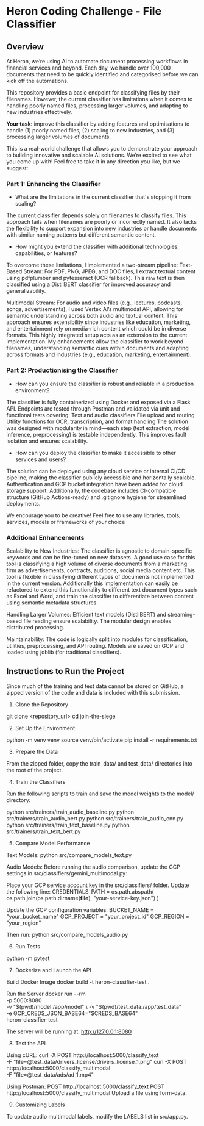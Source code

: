 # Heron Coding Challenge - File Classifier

## Overview

At Heron, we’re using AI to automate document processing workflows in financial services and beyond. Each day, we handle over 100,000 documents that need to be quickly identified and categorised before we can kick off the automations.

This repository provides a basic endpoint for classifying files by their filenames. However, the current classifier has limitations when it comes to handling poorly named files, processing larger volumes, and adapting to new industries effectively.

**Your task**: improve this classifier by adding features and optimisations to handle (1) poorly named files, (2) scaling to new industries, and (3) processing larger volumes of documents.

This is a real-world challenge that allows you to demonstrate your approach to building innovative and scalable AI solutions. We’re excited to see what you come up with! Feel free to take it in any direction you like, but we suggest:


### Part 1: Enhancing the Classifier

- What are the limitations in the current classifier that's stopping it from scaling?

The current classifier depends solely on filenames to classify files. This approach fails when filenames are poorly or incorrectly named. It also lacks the flexibility to support expansion into new industries or handle documents with similar naming patterns but different semantic content.


- How might you extend the classifier with additional technologies, capabilities, or features?

To overcome these limitations, I implemented a two-stream pipeline:
Text-Based Stream: For PDF, PNG, JPEG, and DOC files, I extract textual content using pdfplumber and pytesseract (OCR fallback). This raw text is then classified using a DistilBERT classifier for improved accuracy and generalizability.


Multimodal Stream: For audio and video files (e.g., lectures, podcasts, songs, advertisements), I used Vertex AI’s multimodal API, allowing for semantic understanding across both audio and textual content. This approach ensures extensibility since industries like education, marketing, and entertainment rely on media-rich content which could be in diverse formats. 
This highly integrated setup acts as an extension to the current implementation. My enhancements allow the classifier to work beyond filenames, understanding semantic cues within documents and adapting across formats and industries (e.g., education, marketing, entertainment).



### Part 2: Productionising the Classifier 

- How can you ensure the classifier is robust and reliable in a production environment?

The classifier is fully containerized using Docker and exposed via a Flask API. Endpoints are tested through Postman and validated via unit and functional tests covering:
Text and audio classifiers
File upload and routing
Utility functions for OCR, transcription, and format handling
The solution was designed with modularity in mind—each step (text extraction, model inference, preprocessing) is testable independently. This improves fault isolation and ensures scalability.

- How can you deploy the classifier to make it accessible to other services and users?

The solution can be deployed using any cloud service or internal CI/CD pipeline, making the classifier publicly accessible and horizontally scalable. Authentication and GCP bucket integration have been added for cloud storage support. Additionally, the codebase includes CI-compatible structure (GitHub Actions-ready) and .gitignore hygiene for streamlined deployments.

We encourage you to be creative! Feel free to use any libraries, tools, services, models or frameworks of your choice

### Additional Enhancements

Scalability to New Industries: The classifier is agnostic to domain-specific keywords and can be fine-tuned on new datasets. 
A good use case for this tool is classifying a high volume of diverse documents from a marketing firm as advertisements, contracts, auditions, social media content etc. This tool is flexible in classifying different types of documents not implemented in the current version. Additionally this implementation can easily be refactored to extend this functionality to different text document types such as Excel and Word, and train the classifier to differentiate between content using semantic metadata structures.

Handling Larger Volumes: Efficient text models (DistilBERT) and streaming-based file reading ensure scalability. The modular design enables distributed processing.


Maintainability: The code is logically split into modules for classification, utilities, preprocessing, and API routing. Models are saved on GCP and loaded using joblib (for traditional classifiers).


## Instructions to Run the Project

Since much of the training and test data cannot be stored on GitHub, a zipped version of the code and data is included with this submission.

1. Clone the Repository

git clone <repository_url>
cd join-the-siege

2. Set Up the Environment

python -m venv venv
source venv/bin/activate
pip install -r requirements.txt

3. Prepare the Data

From the zipped folder, copy the train_data/ and test_data/ directories into the root of the project.

4. Train the Classifiers

Run the following scripts to train and save the model weights to the model/ directory:

python src/trainers/train_audio_baseline.py
python src/trainers/train_audio_bert.py
python src/trainers/train_audio_cnn.py
python src/trainers/train_text_baseline.py
python src/trainers/train_text_bert.py

5. Compare Model Performance

Text Models:
python src/compare_models_text.py

Audio Models:
Before running the audio comparison, update the GCP settings in src/classifiers/gemini_multimodal.py:

Place your GCP service account key in the src/classifiers/ folder.
Update the following line:
CREDENTIALS_PATH = os.path.abspath(
    os.path.join(os.path.dirname(__file__), "your-service-key.json")
)

Update the GCP configuration variables:
BUCKET_NAME = "your_bucket_name"
GCP_PROJECT = "your_project_id"
GCP_REGION = "your_region"

Then run:
python src/compare_models_audio.py

6. Run Tests

python -m pytest

7. Dockerize and Launch the API

Build Docker Image
docker build -t heron-classifier-test .

Run the Server
docker run --rm \
  -p 5000:8080 \
  -v "$(pwd)/model:/app/model" \
  -v "$(pwd)/test_data:/app/test_data" \
  -e GCP_CREDS_JSON_BASE64="$CREDS_BASE64" \
  heron-classifier-test

The server will be running at:
http://127.0.0.1:8080

8. Test the API

Using cURL:
curl -X POST http://localhost:5000/classify_text \
  -F "file=@test_data/drivers_license/drivers_license_1.png"
curl -X POST http://localhost:5000/classify_multimodal \
  -F "file=@test_data/ads/ad_1.mp4"

Using Postman:
POST http://localhost:5000/classify_text
POST http://localhost:5000/classify_multimodal
Upload a file using form-data.

9. Customizing Labels

To update audio multimodal labels, modify the LABELS list in src/app.py.
